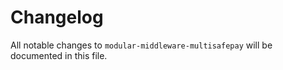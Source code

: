 # Changelog

All notable changes to `modular-middleware-multisafepay` will be documented in this file.
